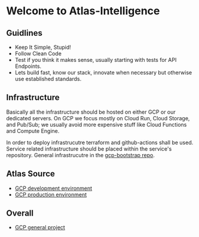 # Welcome to Atlas-Intelligence

## Guidlines

- Keep It Simple, Stupid!
- Follow Clean Code
- Test if you think it makes sense, usually starting with tests for API Endpoints.
- Lets build fast, know our stack, innovate when necessary but otherwise use established standards.

## Infrastructure

Basically all the infrastructure should be hosted on either GCP or our dedicated servers. 
On GCP we focus mostly on Cloud Run, Cloud Storage, and Pub/Sub; we usually avoid more expensive stuff like Cloud Functions and Compute Engine.

In order to deploy infrastrucutre terraform and github-actions shall be used. Service related infrastructure should be placed within the service's repository. General infrastrucutre in the [gcp-bootstrap repo](https://github.com/AtlasIntelligence/gcp-bootstrap).

## Atlas Source

- [GCP development environment](https://console.cloud.google.com/welcome?project=dev-source-atlas)
- [GCP production environment](https://console.cloud.google.com/welcome?project=prod-source-atlas)

## Overall
- [GCP general project](https://console.cloud.google.com/welcome?project=atlassource)
